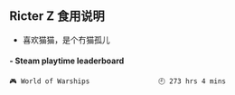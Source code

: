 ## Ricter Z 食用说明
- 喜欢猫猫，是个冇猫孤儿

<!-- steam-box start -->
#### - Steam playtime leaderboard
```text
🎮 World of Warships                 🕘 273 hrs 4 mins
```
<!-- Powered by https://github.com/YouEclipse/steam-box . -->
<!-- steam-box end -->
